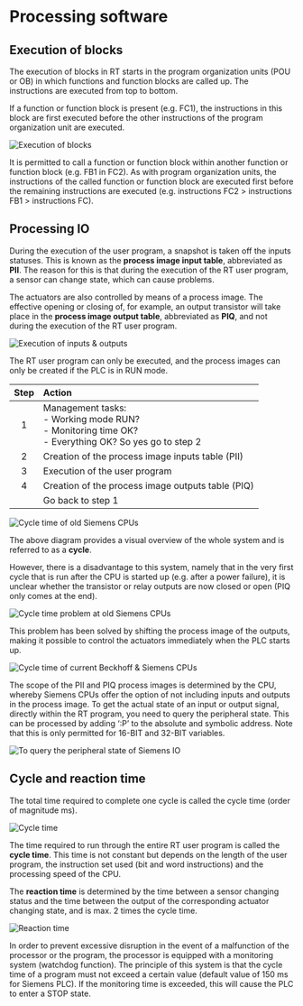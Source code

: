 # Processing software
## Execution of blocks

The execution of blocks in RT starts in the program organization units (POU or OB) in which functions and function blocks are called up. 
The instructions are executed from top to bottom.

If a function or function block is present (e.g. FC1), the instructions in this block are first executed before the other instructions of the program organization unit are executed.

![Execution of blocks](/images/execution_blocks.png "Execution of blocks") 

It is permitted to call a function or function block within another function or function block (e.g. FB1 in FC2). 
As with program organization units, the instructions of the called function or function block are executed first before the remaining instructions are executed (e.g. instructions FC2 > instructions FB1 > instructions FC).

## Processing IO

During the execution of the user program, a snapshot is taken off the inputs statuses. This is known as the **process image input table**, abbreviated as **PII**. The reason for this is that during the execution of the RT user program, a sensor can change state, which can cause problems. 

The actuators are also controlled by means of a process image. The effective opening or closing of, for example, an output transistor will take place in the **process image output table**, abbreviated as **PIQ**, and not during the execution of the RT user program.

![Execution of inputs & outputs](/images/execution_io.png "Execution of inputs & outputs") 

The RT user program can only be executed, and the process images can only be created if the PLC is in RUN mode.

| Step   | Action                      |
|:------:|:----------------------------|
| 1      | Management tasks:<br> -   Working mode RUN? <br> -   Monitoring time OK? <br> -   Everything OK? So yes go to step 2 |
| 2      | Creation of the process image inputs table (PII)  |
| 3      | Execution of the user program                     |
| 4      | Creation of the process image outputs table (PIQ) |
|        | Go back to step 1                                 |

![Cycle time of old Siemens CPUs](/images/cycle_time_old_cpu.png "Cycle time of old Siemens CPUs") 

The above diagram provides a visual overview of the whole system and is referred to as a **cycle**. 

However, there is a disadvantage to this system, namely that in the very first cycle that is run after the CPU is started up (e.g. after a power failure), it is unclear whether the transistor or relay outputs are now closed or open (PIQ only comes at the end).

![Cycle time problem at old Siemens CPUs](/images/cycle_time_old_pf.png "Cycle time problem at old Siemens CPUs") 

This problem has been solved by shifting the process image of the outputs, making it possible to control the actuators immediately when the PLC starts up.

![Cycle time of current Beckhoff & Siemens CPUs](/images/cycle_time_new_cpu.png "Cycle time of current Beckhoff & Siemens CPUs") 

The scope of the PII and PIQ process images is determined by the CPU, whereby Siemens CPUs offer the option of not including inputs and outputs in the process image. To get the actual state of an input or output signal, directly within the RT program, you need to query the peripheral state. This can be processed by adding ‘:P’ to the absolute and symbolic address. Note that this is only permitted for 16-BIT and 32-BIT variables.

![To query the peripheral state of Siemens IO](/images/peripheral.png "To query the peripheral state of Siemens IO") 

## Cycle and reaction time

The total time required to complete one cycle is called the cycle time (order of magnitude ms).

![Cycle time](/images/cycle_time.png "Cycle time") 

The time required to run through the entire RT user program is called the **cycle time**. 
This time is not constant but depends on the length of the user program, the instruction set used (bit and word instructions) and the processing speed of the CPU. 

The **reaction time** is determined by the time between a sensor changing status and the time between the output of the corresponding actuator changing state, and is max. 2 times the cycle time.

![Reaction time](/images/reaction_time.png "Reaction time") 

In order to prevent excessive disruption in the event of a malfunction of the processor or the program, the processor is equipped with a monitoring system (watchdog function). The principle of this system is that the cycle time of a program must not exceed a certain value (default value of 150 ms for Siemens PLC). If the monitoring time is exceeded, this will cause the PLC to enter a STOP state.